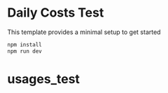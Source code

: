 # Daily Costs Test

This template provides a minimal setup to get started

```js
npm install
npm run dev
```
# usages_test
